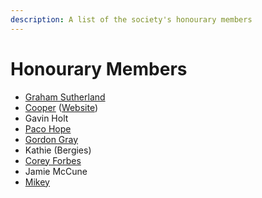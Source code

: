 ```yaml
---
description: A list of the society's honourary members
---
```


# Honourary Members
* [Graham Sutherland](https://twitter.com/gsuberland)
* [Cooper](https://twitter.com/Ministraitor) ([Website](https://administraitor.video/))
* Gavin Holt
* [Paco Hope](https://twitter.com/pacohope)
* [Gordon Gray](https://twitter.com/gor_zilla)
* Kathie (Bergies)
* [Corey Forbes](https://twitter.com/yeroc_sebrof)
* Jamie McCune
* [Mikey](https://twitter.com/0xmachos)
